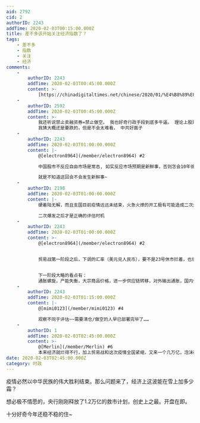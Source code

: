 ```yaml
---
aid: 2792
cid: 2
authorID: 2243
addTime: 2020-02-03T00:15:00.000Z
title: 差不多该开始关注经济指数了？
tags:
    - 差不多
    - 指数
    - 关注
    - 经济
comments:
    -
        authorID: 2243
        addTime: 2020-02-03T00:45:00.000Z
        content: >-
            [https://chinadigitaltimes.net/chinese/2020/01/%E4%B8%89%E8%81%94%E7%94%9F%E6%B4%BB%E5%91%A8%E5%88%8A-%E5%A6%82%E6%9E%9C%E4%B8%96%E5%8D%AB%E7%BB%84%E7%BB%87%E4%BB%8B%E5%85%A5%E8%82%BA%E7%82%8E%E7%96%AB%E6%83%85%EF%BC%8C%E4%B8%AD%E5%9B%BD/](https://chinadigitaltimes.net/chinese/2020/01/%E4%B8%89%E8%81%94%E7%94%9F%E6%B4%BB%E5%91%A8%E5%88%8A-%E5%A6%82%E6%9E%9C%E4%B8%96%E5%8D%AB%E7%BB%84%E7%BB%87%E4%BB%8B%E5%85%A5%E8%82%BA%E7%82%8E%E7%96%AB%E6%83%85%EF%BC%8C%E4%B8%AD%E5%9B%BD/)
    -
        authorID: 2592
        addTime: 2020-02-03T00:45:00.000Z
        content: >-
            我还听说禁止卖融资券=禁止做空。 我也好奇行政手段到底多牛逼。 理论上股票指数不能太脱离经济情况， 但这不一定适应中国国情。
            我猜大概还是要跌的，但是不会太难看， 中共好面子
    -
        authorID: 2243
        addTime: 2020-02-03T01:00:00.000Z
        content: |-
            @[electron8964](/member/electron8964) #2

            中国股市不反应自由市场是常态, 如实反应市场预期是新鲜事，否则怎会10年徘徊3000点……

            就是不知道这回会不会发生新鲜事~
    -
        authorID: 2198
        addTime: 2020-02-03T01:00:00.000Z
        content: |-
            硬着陆无解，而且支国目前疫情远远未结束，火急火燎的开工极有可能造成二次爆发。

            二次爆发之后才是正确的评估时机
    -
        authorID: 2243
        addTime: 2020-02-03T01:00:00.000Z
        content: >-
            @[electron8964](/member/electron8964) #2


            贸易战第一阶段之后，下调的汇率（美元兑人民币），要不是23号休市拦着，也填平了~


            下一阶段大略的看点有：
            通胀螺旋，产能失衡，大宗商品价格，进一步供应链转移，对外输出通胀，国内债务链断裂，税基受损+财政失衡+宽松货币，宽松失效则考验产能和就业，进一步的暴雷（此处指民营），信心（预期）不对称问题。
    -
        authorID: 2243
        addTime: 2020-02-03T01:15:00.000Z
        content: |-
            @[mimi0123](/member/mimi0123) #4

            观察不同于评估~~需要清仓/做空的人早已部署完毕了……
    -
        authorID: 1
        addTime: 2020-02-03T02:45:00.000Z
        content: >-
            @[Merlin](/member/Merlin) #6
            本来经济就烂得不行，加上贸易战和这次疫情全国紧缩，又来一个几万亿，泡沫破灭的那一刻不敢想。
date: 2020-02-03T02:45:00.000Z
category: 时政
---
```


疫情必然以中华民族的伟大胜利结束。那么问题来了，经济上这波能在雪上加多少霜？

想必极不情愿的，央行刚刚释放了1.2万亿的救市计划，创史上之最。开盘在即。

十分好奇今年还稳不稳的住~
